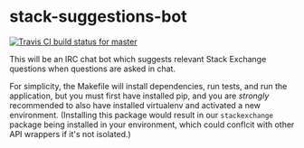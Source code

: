 stack-suggestions-bot
=====================

[![Travis CI build status for master](https://travis-ci.org/jeremybanks/stack-suggestions-bot.svg?branch=master)](https://travis-ci.org/jeremybanks/stack-suggestions-bot)

This will be an IRC chat bot which suggests relevant Stack Exchange
questions when questions are asked in chat.

For simplicity, the Makefile will install dependencies, run tests, and
run the application, but you must first have installed pip, and you
are *strongly* recommended to also have installed virtualenv and
activated a new environment. (Installing this package would result in
our `stackexchange` package being installed in your environment, which
could conflcit with other API wrappers if it's not isolated.)
